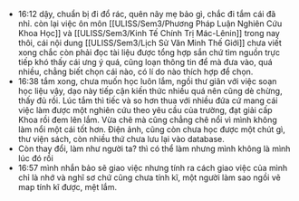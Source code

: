- 16:12 dậy, chuẩn bị đi đổ rác, quên nãy mẹ bảo gì, chắc đi tắm cái đã nhỉ. còn lại việc ôn môn [[ULISS/Sem3/Phương Pháp Luận Nghiên Cứu Khoa Học]] và [[ULISS/Sem3/Kinh Tế Chính Trị Mác-Lênin]] trong nay thôi, cái nội dung [[ULISS/Sem3/Lịch Sử Văn Minh Thế Giới]] chưa viết xong chắc còn phải đọc tài liệu được tổng hợp sắn chứ tìm nguồn trực tiếp khó thấy cái ưng ý quá, cũng loạn thông tin để mà đưa vào, quá nhiều, chẳng biết chọn cái nào, có lí do nào thích hợp để chọn.
- 16:38 tắm xong, chưa muốn học luôn lắm, ngồi thư giãn với việc soạn học liệu vậy, dạo này tiếp cận kiến thức nhiều quá nên cũng dè chừng, thấy đủ rồi. Lúc tắm thì tiếc và so hơn thua với nhiều đứa cứ mang cái việc làm được một nghiên cứu theo yêu cầu của trường, đạt giải cấp Khoa rồi đem lên lắm. Vừa chê mà cũng chẳng chê nổi vì mình không làm nổi một cái tốt hơn. Điện ảnh, cũng còn chưa học được một chút gì, thư viện sách, còn nhiều thứ chưa lưu lại vào database.
- Còn thay đổi, làm như người ta? thì có thể làm nhưng mình không là mình lúc đó rồi
- 16:57 mình nhắn bảo sẽ giao việc nhưng tính ra cách giao việc của mình chỉ là nhớ và nghĩ sơ chứ cũng chưa tính kĩ, một người làm sao ngồi vẽ map tính kĩ được, mệt lắm.